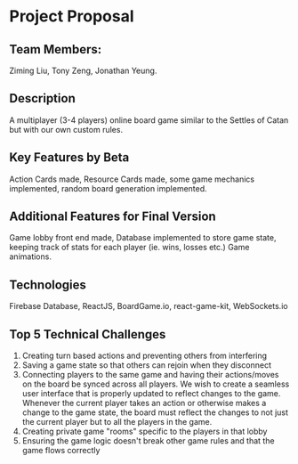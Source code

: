 # Project Proposal

## Team Members:
Ziming Liu,
Tony Zeng,
Jonathan Yeung.

## Description
A multiplayer (3-4 players) online board game similar to the Settles of Catan but with our own custom rules. 

## Key Features by Beta
Action Cards made, Resource Cards made, some game mechanics implemented, random board generation implemented.

## Additional Features for Final Version
Game lobby front end made, Database implemented to store game state, keeping track of stats for each player (ie. wins, losses etc.) Game animations.

## Technologies
Firebase Database, ReactJS, BoardGame.io, react-game-kit, WebSockets.io

## Top 5 Technical Challenges
1. Creating turn based actions and preventing others from interfering
2. Saving a game state so that others can rejoin when they disconnect
3. Connecting players to the same game and having their actions/moves on the board be synced across all players. We wish to create a seamless user interface that is properly updated to reflect changes to the game. Whenever the current player takes an action or otherwise makes a change to the game state, the board must reflect the changes to not just the current player but to all the players in the game.
4. Creating private game "rooms" specific to the players in that lobby
5. Ensuring the game logic doesn't break other game rules and that the game flows correctly
